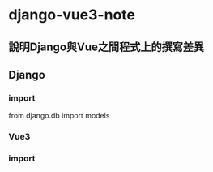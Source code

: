 # django-vue3-note
## 說明Django與Vue之間程式上的撰寫差異
## Django
### import
from django.db import models

### Vue3
### import
